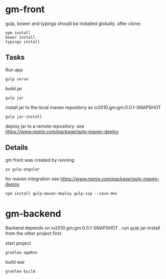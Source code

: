 gm-front
========

gulp, bower and typings should be installed globally.
after clone:

    npm install
    bower install
    typings install

Tasks
-----

Run app 

    gulp serve 

build jar

    gulp jar
    
install jar to the local maven repository as io2010.gm:gm:0.0.1-SNAPSHOT

    gulp jar-install
    
deploy jar to a remote repository: see https://www.npmjs.com/package/gulp-maven-deploy


Details
-------

gm front was created by running

    yo gulp-angular


for maven integration see https://www.npmjs.com/package/gulp-maven-deploy    

    npm install gulp-maven-deploy gulp-zip --save-dev


gm-backend
==========

Backend depends on io2010.gm:gm:0.0.1-SNAPSHOT , run gulp jar-install from the other project first.
 
start project

    gradlew appRun

build war

    gradlew build
